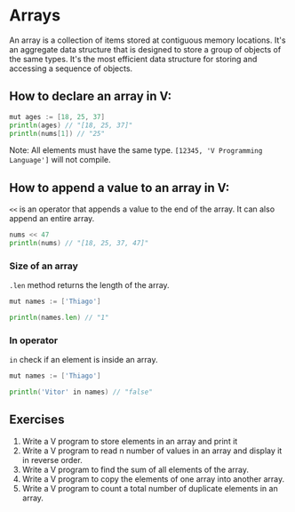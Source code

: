 # Arrays

An array is a collection of items stored at contiguous memory locations. It's an aggregate data structure that is designed to store a group of objects of the same types. It's the most efficient data structure for storing and accessing a sequence of objects.

## How to declare an array in V:

```go
mut ages := [18, 25, 37]
println(ages) // "[18, 25, 37]"
println(nums[1]) // "25"
```

Note: All elements must have the same type. `[12345, 'V Programming Language']` will not compile.

## How to append a value to an array in V:

`<<` is an operator that appends a value to the end of the array. It can also append an entire array.

```go
nums << 47
println(nums) // "[18, 25, 37, 47]"
```

### Size of an array

`.len` method returns the length of the array.

```go
mut names := ['Thiago']

println(names.len) // "1"
```

### In operator

`in` check if an element is inside an array.

```go
mut names := ['Thiago']

println('Vitor' in names) // "false"
```

## Exercises

1. Write a V program to store elements in an array and print it
2. Write a V program to read n number of values in an array and display it in reverse order.
3. Write a V program to find the sum of all elements of the array.
4. Write a V program to copy the elements of one array into another array.
5. Write a V program to count a total number of duplicate elements in an array.
